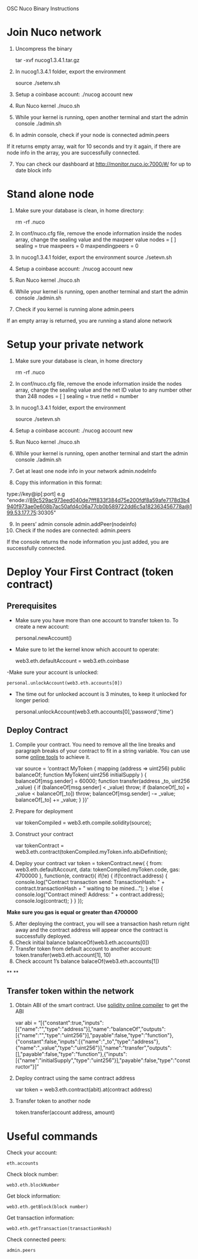 OSC Nuco Binary Instructions

# Join Nuco network

1. Uncompress the binary

    tar -xvf nucog1.3.4.1.tar.gz

2. In nucog1.3.4.1 folder, export the environment

    source ./setenv.sh
3. Setup a coinbase account:
    ./nucog account new
4. Run Nuco kernel
    ./nuco.sh
5. While your kernel is running, open another terminal and start the admin console
    ./admin.sh
6. In admin console, check if your node is connected
    admin.peers

If it returns empty array, wait for 10 seconds and try it again, if there are node info in the array, you are successfully connected.

7. You can check our dashboard at http://monitor.nuco.io:7000/#/ for up to date block info


# Stand alone node

1. Make sure your database is clean, in home directory:

    rm -rf .nuco
2. In conf/nuco.cfg file, remove the enode information inside the nodes array, change the sealing value and the maxpeer value
    nodes = [ ]
    sealing = true
    maxpeers = 0
    maxpendingpeers = 0
3. In nucog1.3.4.1 folder, export the environment
    source ./setevn.sh
4. Setup a coinbase account:
    ./nucog account new
5. Run Nuco kernel
    ./nuco.sh
6. While your kernel is running, open another terminal and start the admin console
    ./admin.sh
7. Check if you kernel is running alone
    admin.peers

If an empty array is returned, you are running a stand alone network


# Setup your private network

1. Make sure your database is clean, in home directory

    rm -rf .nuco
2. In conf/nuco.cfg file, remove the enode information inside the nodes array, change the sealing value and the net ID value to any number other than 248
    nodes = [ ]
    sealing = true
    netId = number

3. In nucog1.3.4.1 folder, export the environment

    source ./setevn.sh
4. Setup a coinbase account:
    ./nucog account new
5. Run Nuco kernel
    ./nuco.sh
6. While your kernel is running, open another terminal and start the admin console
    ./admin.sh
7. Get at least one node info in your network
    admin.nodeInfo
8. Copy this information in this format:

type://key@ip[:port]
e.g "enode://89c529ac973eed040de7fff833f384d75e200fdf8a59afe7178d3b4940f973ae0e608b7ac50afd4c06a77cb0b589722dd6c5a182363456778a@199.53.177.75:30305"

9. In peers’ admin console
    admin.addPeer(nodeinfo)
10. Check if the nodes are connected:
    admin.peers

If the console returns the node information you just added, you are successfully connected.



# Deploy Your First Contract (token contract)
## Prerequisites

- Make sure you have more than one account to transfer token to. To create a new account:

    personal.newAccount()

- Make sure to let the kernel know which account to operate:

    web3.eth.defaultAccount = web3.eth.coinbase

-Make sure your account is unlocked:

    personal.unlockAccount(web3.eth.accounts[0])

- The time out for unlocked account is 3 minutes, to keep it unlocked for longer period:

    personal.unlockAccount(web3.eth.accounts[0],'password','time')


## Deploy Contract

1. Compile your contract. You need to remove all the line breaks and paragraph breaks of your contract to fit in a string variable. You can use some [online tools](http://www.textfixer.com/tools/remove-line-breaks.php) to achieve it.

    var source = ‘contract MyToken { mapping (address => uint256) public balanceOf; function MyToken( uint256 initialSupply ) { balanceOf[msg.sender] = 60000; function transfer(address _to, uint256 _value) { if (balanceOf[msg.sender] < _value) throw; if (balanceOf[_to] + _value < balanceOf[_to]) throw; balanceOf[msg.sender] -= _value; balanceOf[_to] += _value; } }}’

2. Prepare for deployment

    var tokenCompiled = web3.eth.compile.solidity(source);

3. Construct your contract

    var tokenContract = web3.eth.contract(tokenCompiled.myToken.info.abiDefinition);
4. Deploy your contract
    var token = tokenContract.new(
    {
    from: web3.eth.defaultAccount,
    data: tokenCompiled.myToken.code,
    gas: 4700000
    },
    function(e, contract){
        if(!e) {
            if(!contract.address) {
            console.log("Contract transaction send: TransactionHash: " + contract.transactionHash + " waiting to be mined...");
            } else {
        console.log("Contract mined! Address: " + contract.address);
        console.log(contract);
            }
        }
    });

**Make sure you gas is equal or greater than 4700000**

5. After deploying the contract, you will see a transaction hash return right away and the contract address will appear once the contract is successfully deployed.
6. Check initial balance
    balanceOf(web3.eth.accounts[0])
7. Transfer token from default account to another account:
    token.transfer(web3.eth.account[1], 10)
8. Check account 1’s balance
    balaceOf(web3.eth.accounts[1])

**
**
## Transfer token within the network

1. Obtain ABI of the smart contract. Use [solidity online compiler](https://ethereum.github.io/browser-solidity/#version=soljson-v0.4.6) to get the ABI

    var abi = “[{"constant":true,"inputs":[{"name":"","type":"address"}],"name":"balanceOf","outputs":[{"name":"","type":"uint256"}],"payable":false,"type":"function"},{"constant":false,"inputs":[{"name":"_to","type":"address"},{"name":"_value","type":"uint256"}],"name":"transfer","outputs":[],"payable":false,"type":"function"},{"inputs":[{"name":"initialSupply","type":"uint256"}],"payable":false,"type":"constructor"}]”

2. Deploy contract using the same contract address

    var token = web3.eth.contract(abit).at(contract address)

3. Transfer token to another node

    token.transfer(account address, amount)



# Useful commands

Check your account:

    eth.accounts

Check block number:

    web3.eth.blockNumber

Get block information:

    web3.eth.getBlock(block number)

Get transaction information:

    web3.eth.getTransaction(transactionHash)

Check connected peers:

    admin.peers

